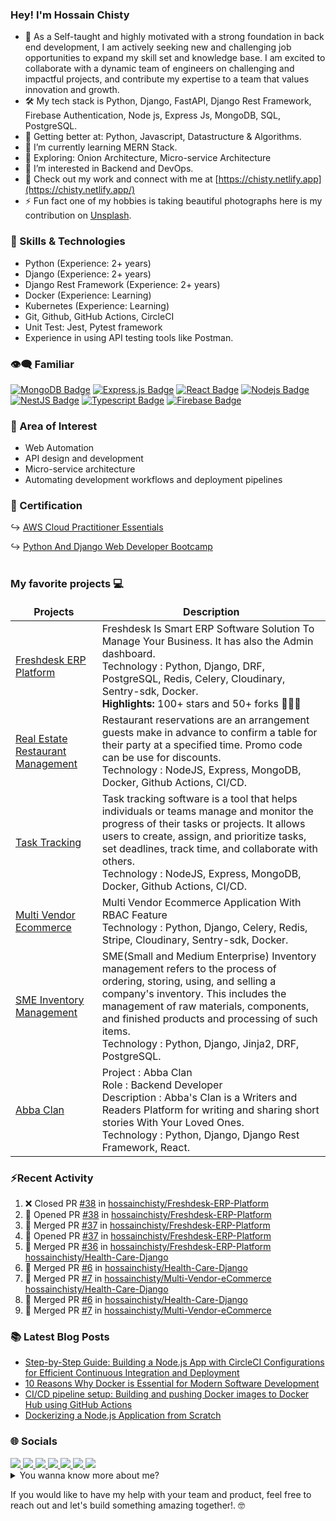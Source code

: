 ### Hey! I'm Hossain Chisty

- 💼 As a Self-taught and highly motivated with a strong foundation in back end development, I am actively seeking new and challenging job opportunities to expand my skill set and knowledge base. I am excited to collaborate with a dynamic team of engineers on challenging and impactful projects, and contribute my expertise to a team that values innovation and growth.
- 🛠️ My tech stack is Python, Django, FastAPI, Django Rest Framework, Firebase Authentication, Node js, Express Js, MongoDB, SQL, PostgreSQL.
- 🦾 Getting better at: Python, Javascript, Datastructure & Algorithms.
- 🌱 I’m currently learning MERN Stack.
- 🤔 Exploring: Onion Architecture, Micro-service Architecture
- 👀 I’m interested in Backend and DevOps.
- 🔗 Check out my work and connect with me at [https://chisty.netlify.app](https://chisty.netlify.app/)
- ⚡ Fun fact one of my hobbies is taking beautiful photographs here is my contribution on [Unsplash](https://unsplash.com/@hossainchisty).

### 💪 Skills & Technologies

- Python (Experience: 2+ years)
- Django (Experience: 2+ years)
- Django Rest Framework (Experience: 2+ years)
- Docker (Experience: Learning)
- Kubernetes (Experience: Learning)
- Git, Github, GitHub Actions, CircleCI 
- Unit Test: Jest, Pytest framework
- Experience in using API testing tools like Postman.
<!-- - PostgreSQL, Redis, SQL (Experience: Enough to use on projects as required) -->



### 👁‍🗨 Familiar 
[![MongoDB Badge](https://img.shields.io/badge/MongoDB-4EA94B?style=for-the-badge&logo=mongodb&logoColor=white)](#) [![Express.js Badge](https://img.shields.io/badge/Express.js-000000?style=for-the-badge&logo=express&logoColor=white)](#) [![React Badge](https://img.shields.io/badge/-React-61DBFB?style=for-the-badge&labelColor=black&logo=react&logoColor=61DBFB)](#) [![Nodejs Badge](https://img.shields.io/badge/-Nodejs-3C873A?style=for-the-badge&labelColor=black&logo=node.js&logoColor=3C873A)](#) [![NestJS Badge](https://img.shields.io/badge/nestjs-E0234E?style=for-the-badge&logo=nestjs&logoColor=white)](#) [![Typescript Badge](https://img.shields.io/badge/-Typescript-007acc?style=for-the-badge&labelColor=black&logo=typescript&logoColor=007acc)](#) [![Firebase Badge](https://img.shields.io/badge/-Firebase-FFCB2B?style=for-the-badge&labelColor=black&logo=firebase&logoColor=FFCB2B)](#)

### 🧐 Area of Interest

- Web Automation
- API design and development
- Micro-service architecture
- Automating development workflows and deployment pipelines

### 📘 Certification

↪️ <a href="https://drive.google.com/file/d/1mvyjIoWzn59Df_kCNmbljzztrxhXswx8/view?usp=sharing" target="_blank">AWS Cloud Practitioner Essentials</a><br>

↪️ <a href="https://media-exp1.licdn.com/dms/image/D562DAQHXlE8URW68Iw/profile-treasury-image-shrink_800_800/0/1662803268423?e=1666173600&v=beta&t=_8zDO4nnZZ7pEkNdhxi0hVt0KIpr7PK1zgbb9pIOC94" target="_blank">Python And Django Web
Developer Bootcamp</a><br>
<br>

### My favorite projects 💻

<!-- Project start -->
<table>
  <thead align="center">
    <tr border: none;>
      <td><b>Projects</b></td>
      <td><b>Description</b></td>
    </tr>
  </thead>
  <tbody>
    <!-- Freshdesk Product Start -->
    <tr>
      <td><a href="https://github.com/hossainchisty/Freshdesk-ERP-Platform" target="_blank">Freshdesk ERP Platform</a>
      </td>
      <td>Freshdesk Is Smart ERP Software Solution To Manage Your Business. It has also the Admin dashboard.<br> Technology : Python, Django, DRF,
        PostgreSQL, Redis, Celery, Cloudinary, Sentry-sdk, Docker. <br> <b>Highlights:</b> 100+ stars and 50+ forks 🐱‍🏍🔥
      </td>
    <tr>
    <!-- Freshdesk Product End -->
    <!-- Real Estate Restaurant Management Start -->
    <tr>
      <td><a href="https://github.com/hossainchisty/Real-Estate-Restaurant-Management" target="_blank">Real Estate Restaurant Management</a></td>
      <td>Restaurant reservations are an arrangement guests make in advance to confirm a table for their party at a specified time. Promo code can be use for discounts.
        <br> Technology : NodeJS, Express, MongoDB, Docker, Github Actions, CI/CD.
      </td>
    </tr>
    <!-- Real Estate Restaurant Management End -->
    <!-- Task Management System Start -->
    <tr>
      <td><a href="https://github.com/hossainchisty/Task-Tracking-Tool" target="_blank">Task Tracking</a></td>
      <td>Task tracking software is a tool that helps individuals or teams manage and monitor the progress of their tasks or projects. It allows users to create, assign, and prioritize tasks, set deadlines, track time, and collaborate with others. 
        <br> Technology : NodeJS, Express, MongoDB, Docker, Github Actions, CI/CD.
      </td>
    </tr>
  <!-- Task Management System End -->
  <!-- Multivendor Product Start -->
    <tr>
      <td><a href="https://github.com/hossainchisty/Multi-Vendor-eCommerce" target="_blank">Multi Vendor Ecommerce</a>
      </td>
      <td>Multi Vendor Ecommerce Application With RBAC Feature
        <br>Technology : Python, Django, Celery, Redis, Stripe, Cloudinary, Sentry-sdk, Docker.
      </td>
    </tr>
   <!-- Multivendor Product End -->
  <!-- SME Inventory Product Start -->
    <tr>
      <td><a href="https://github.com/hossainchisty/SME-Inventory-Management" target="_blank">SME Inventory
          Management</a></td>
      <td> SME(Small and Medium Enterprise) Inventory management refers to the process of ordering, storing, using, and selling a company's inventory.
        This includes the management of raw materials, components, and finished products and processing of such items.
        <br> Technology : Python, Django, Jinja2, DRF, PostgreSQL.
      </td>
    </tr>
  <!-- SME Inventory Product End -->
 

  <!-- HealthMart Pharmacy Management Product Start -->
<!--    <tr>
      <td><a href="https://github.com/hossainchisty/Pharmacare-Pharmacy-Management" target="_blank">HealthMart</a></td>
      <td>The pharmacy management software ensures a well-organized functioning, modern invoicing system, revenue management, inventory track mechanism, and boosting up your business.
        <br> Technology : Python, Django, DRF, PostgreSQL, Docker, Github Actions.
      </td>
    </tr> -->
  <!-- HealthMart Pharmacy Management Product End -->

   <!-- Hospital Management Software Product Start -->
<!--    <tr>
        <td><a href="" target="_blank">Hospital Management Software</a></td>
        <td> Hospital management software designed for hospital, clinic, Diagnostic center in Bangladesh. Complete ERP solution for healthcare. This will helps to manage everything you need to run your health clinic. It helps to manage patient registration, appointments, invoices, and billing, pathology. It helps to keep records and monitor the activities of any hospital.
        <br> Technology : Python, Django, Jinja, Javascript.
      </td>
    </tr> -->
  <!-- Hospital Management Software Product End -->
  
 <!-- Abba Clan Start -->
   <tr>
      <td><a href="http://abbaclan.herokuapp.com" target="_blank">Abba Clan</a></td>
      <td> Project : Abba Clan 
        <br> Role : Backend Developer
        <br> Description : Abba's Clan is a Writers and Readers Platform for writing and sharing short stories With Your
        Loved Ones.
        <br> Technology : Python, Django, Django Rest Framework, React.
      </td>
  </tr>
  <!-- Abba Clan End -->

  </tbody>
</table>
<!-- Project end -->

### ⚡Recent Activity

<!--START_SECTION:activity-->

1. ❌ Closed PR [#38](https://github.com/hossainchisty/Freshdesk-ERP-Platform/pull/38) in [hossainchisty/Freshdesk-ERP-Platform](https://github.com/hossainchisty/Freshdesk-ERP-Platform)
2. 💪 Opened PR [#38](https://github.com/hossainchisty/Freshdesk-ERP-Platform/pull/38) in [hossainchisty/Freshdesk-ERP-Platform](https://github.com/hossainchisty/Freshdesk-ERP-Platform)
3. 🎉 Merged PR [#37](https://github.com/hossainchisty/Freshdesk-ERP-Platform/pull/37) in [hossainchisty/Freshdesk-ERP-Platform](https://github.com/hossainchisty/Freshdesk-ERP-Platform)
4. 💪 Opened PR [#37](https://github.com/hossainchisty/Freshdesk-ERP-Platform/pull/37) in [hossainchisty/Freshdesk-ERP-Platform](https://github.com/hossainchisty/Freshdesk-ERP-Platform)
5. 🎉 Merged PR [#36](https://github.com/hossainchisty/Freshdesk-ERP-Platform/pull/36) in [hossainchisty/Freshdesk-ERP-Platform](https://github.com/hossainchisty/Freshdesk-ERP-Platform)
   [hossainchisty/Health-Care-Django](https://github.com/hossainchisty/Health-Care-Django)
4. 🎉 Merged PR [#6](https://github.com/hossainchisty/Health-Care-Django/pull/6) in
   [hossainchisty/Health-Care-Django](https://github.com/hossainchisty/Health-Care-Django)
5. 🎉 Merged PR [#7](https://github.com/hossainchisty/Multi-Vendor-eCommerce/pull/7) in
   [hossainchisty/Multi-Vendor-eCommerce](https://github.com/hossainchisty/Multi-Vendor-eCommerce)
   [hossainchisty/Health-Care-Django](https://github.com/hossainchisty/Health-Care-Django)
6. 🎉 Merged PR [#6](https://github.com/hossainchisty/Health-Care-Django/pull/6) in
   [hossainchisty/Health-Care-Django](https://github.com/hossainchisty/Health-Care-Django)
7. 🎉 Merged PR [#7](https://github.com/hossainchisty/Multi-Vendor-eCommerce/pull/7) in
[hossainchisty/Multi-Vendor-eCommerce](https://github.com/hossainchisty/Multi-Vendor-eCommerce)
<!--END_SECTION:activity-->

### 📚 Latest Blog Posts

<!-- BLOG-POST-LIST:START -->
<!-- BLOG-POST-LIST:END -->

<!-- HASHNODE:START -->
- [Step-by-Step Guide: Building a Node.js App with CircleCI Configurations for Efficient Continuous Integration and Deployment](https://hossainchisty.hashnode.dev/step-by-step-guide-building-a-nodejs-app-with-circleci-configurations-for-efficient-continuous-integration-and-deployment)
- [10 Reasons Why Docker is Essential for Modern Software Development](https://hossainchisty.hashnode.dev/10-reasons-why-docker-is-essential-for-modern-software-development)
- [CI/CD pipeline setup: Building and pushing Docker images to Docker Hub using GitHub Actions](https://hossainchisty.hashnode.dev/cicd-pipeline-setup-building-and-pushing-docker-images-to-docker-hub-using-github-actions)
- [Dockerizing a Node.js Application from Scratch](https://hossainchisty.hashnode.dev/dockerizing-a-nodejs-application-from-scratch)
<!-- HASHNODE:END -->

<!-- Connect start -->

### 🌐 Socials

<a class="header-badge" target="_blank" href="https://www.linkedin.com/in/hossainchisty/">
  <img src="https://img.shields.io/badge/style--5eba00.svg?label=LinkedIn&logo=linkedin&style=social">
</a>

<a class="header-badge" target="_blank" href="https://www.instagram.com/hossain.chisty/">
  <img src="https://img.shields.io/badge/style--5eba00.svg?label=Instagram&logo=Instagram&style=social">
</a>

<a class="header-badge" target="_blank" href="https://twitter.com/hossain_chisty7">
  <img src="https://img.shields.io/badge/style--5eba00.svg?label=Twitter&logo=Twitter&style=social">
</a>

<a class="header-badge" target="_blank" href="https://www.youtube.com/@thetechtimes">
  <img src="https://img.shields.io/badge/style--5eba00.svg?label=Youtube&logo=Youtube&style=social">
</a>

<a class="header-badge" target="_blank" href="https://hossainchisty.hashnode.dev/">
  <img src="https://img.shields.io/badge/style--5eba00.svg?label=Hashnode&logo=Hashnode&style=social">
</a>

<a class="header-badge" target="_blank" href="https://unsplash.com/@hossainchisty">
  <img src="https://img.shields.io/badge/style--5eba00.svg?label=Unsplash&logo=Unsplash&style=social">
</a>

<a class="header-badge" target="_blank" href="mailto:hossain.chisty11@gmail.com">
  <img src="https://img.shields.io/badge/style--5eba00.svg?label=Gmail&logo=Gmail&style=social">
</a>
<!-- Connect end -->

<!-- Summary start -->
<details>
  <summary>
    You wanna know more about me?
  </summary>

  <br>
  I'm a Software Developer with a focus on backend. enthusiastic learner i love to learn things on the way and implement
  it solve real life problems.
  I am always enthusiastic about new technologies and eager to work on a challenging project. Sure, here's a sample bio for you:

Hi there, I'm a passionate software engineer with a strong focus on MERN stack development and backend programming. I'm constantly learning and striving to improve my skills in order to create better software solutions.

I have experience building complex web applications using cutting-edge technologies such as React, Node.js, MongoDB, and Express. My expertise in these areas allows me to create scalable, robust, and efficient systems that meet the needs of clients and users alike.

As a learner, I am always looking for new challenges and opportunities to grow. I believe that staying up-to-date with the latest industry trends and best practices is crucial to delivering high-quality software products. I enjoy collaborating with other developers and stakeholders to create innovative solutions that solve real-world problems.
  <br>
  Building backend with Python, Django, FastAPI, Django Rest Framework, Firebase Authentication, Node js, Express Js, MongoDB, SQL, PostgreSQL.

#### Github Stats

  <p align="left">
    <img width="500px"
      src="https://github-readme-stats.vercel.app/api?username=hossainchisty&show_icons=true&theme=midnight-purple&line_height=25&hide=stars">
  </p>

#### Profile Visits

  <p align="left">
    <img width="230px" src="https://profile-counter.glitch.me/hossainchisty/count.svg" />
  </p>

</details>
<!-- Summary end -->

If you would like to have my help with your team and product, feel free to reach out and let's build something amazing together!. 🤓
